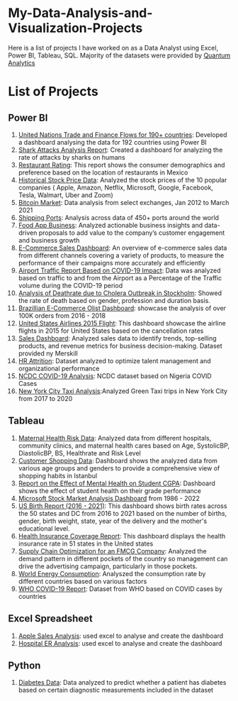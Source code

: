 # My-Data-Analysis-and-Visualization-Projects

Here is a list of projects I have worked on as a Data Analyst using Excel, Power BI, Tableau, SQL. Majority of the datasets were provided by [Quantum Analytics](https://quantumanalyticsco.org/)

# List of Projects
## Power BI
1. [United Nations Trade and Finance Flows for 190+ countries](https://github.com/Adedoyin-DataAnalyst/International-Trade-and-Finance-Data): Developed a dashboard analysing the data for 192 countries using Power BI
2. [Shark Attacks Analysis Report](https://github.com/Adedoyin-DataAnalyst/Shark-Attack-Analysis): Created a dashboard for analyzing the rate of attacks by sharks on humans
3. [Restaurant Rating](https://github.com/Adedoyin-DataAnalyst/Restaurant-Ratings): This report shows the consumer demographics and preference based on the location of restaurants in Mexico
4. [Historical Stock Price Data](https://github.com/Adedoyin-DataAnalyst/Historical-Stock-Price-Data-Report): Analyzed the stock prices of the 10 popular companies ( Apple, Amazon, Netflix, Microsoft, Google, Facebook, Tesla, Walmart, Uber and Zoom)
5. [Bitcoin Market](https://github.com/Adedoyin-DataAnalyst/Historical-Bitcoin-Market-Report): Data analysis from select exchanges, Jan 2012 to March 2021
6. [Shipping Ports](https://github.com/Adedoyin-DataAnalyst/Global-Shipping-Ports): Analysis across data of 450+ ports around the world
7. [Food App Business](https://github.com/Adedoyin-DataAnalyst/Food-App-Business): Analyzed actionable business insights and data-driven proposals to add value to the company’s customer engagement and business growth
8. [E-Commerce Sales Dashboard](https://github.com/Adedoyin-DataAnalyst/E-Commerce-Sales): An overview of e-commerce sales data from different channels covering a variety of products, to measure the performance of their campaigns more accurately and efficiently
9. [Airport Traffic Report Based on COVID-19 Impact](https://github.com/Adedoyin-DataAnalyst/Airport-Traffic-based-on-COVID-19-Impact): Data was analyzed based on traffic to and from the Airport as a Percentage of the Traffic volume during the COVID-19 period
10. [Analysis of Deathrate due to Cholera Outbreak in Stockholm](https://github.com/Adedoyin-DataAnalyst/Cholera-Outbreak-Stockholm): Showed the rate of death based on gender, profession and duration basis.
11. [Brazillian E-Commerce Olist Dashboard](https://github.com/Adedoyin-DataAnalyst/Brazilian-ECommerce-Olist): showcase the analysis of over 100K orders from 2016 - 2018
12. [United States Airlines 2015 Flight](https://github.com/Adedoyin-DataAnalyst/Airline-Flight-Delay-Analysis): This dashboard showcase the airline flights in 2015 for United States based on the cancellation rates
13. [Sales Dashboard](https://github.com/Adedoyin-DataAnalyst/Sales_Data_Analysis): Analyzed sales data to identify trends, top-selling products, and revenue metrics for business decision-making. Dataset provided ny Merskill
14. [HR Attrition](https://github.com/Adedoyin-DataAnalyst/HR-Attrition): Dataset analyzed to optimize talent management and organizational performance
15. [NCDC COVID-19 Analysis](https://github.com/Adedoyin-DataAnalyst/NCDC-COVID-19): NCDC dataset based on Nigeria COVID Cases
16. [New York City Taxi Analysis](https://github.com/Adedoyin-DataAnalyst/NYC-Taxi-Project):Analyzed Green Taxi trips in New York City from 2017 to 2020
  
## Tableau
1. [Maternal Health Risk Data](https://github.com/Adedoyin-DataAnalyst/Maternal-Health-Risk): Analyzed data from different hospitals, community clinics, and maternal health cares based on Age, SystolicBP, DiastolicBP, BS, Healthrate and Risk Level
2. [Customer Shopping Data](https://github.com/Adedoyin-DataAnalyst/Customer-Shopping-Data): Dashboard shows the analyzed data from various age groups and genders to provide a comprehensive view of shopping habits in Istanbul
3. [Report on the Effect of Mental Health on Student CGPA](https://github.com/Adedoyin-DataAnalyst/Report-on-the-Effect-of-Mental-Health-on-Student-CGPA): Dashboard shows the effect of student health on their grade performance
4. [Microsoft Stock Market Analysis Dashboard](https://github.com/Adedoyin-DataAnalyst/Microsoft-Stock-Market-Analysis) from 1986 - 2022
5. [US Birth Report (2016 - 2021)](https://github.com/Adedoyin-DataAnalyst/US-Birth-Report-2016---2021-): This dashboard shows birth rates across the 50 states and DC from 2016 to 2021 based on the number of births, gender, birth weight, state, year of the delivery and the mother's educational level.
6. [Health Insurance Coverage Report](https://github.com/Adedoyin-DataAnalyst/Health-Insurance-Coverage): This dashboard displays the health insurance rate in 51 states in the United states
7. [Supply Chain Optimization for an FMCG Company](https://github.com/Adedoyin-DataAnalyst/FMCG-Supply-Chain-Optimization-Report): Analyzed the demand pattern in different pockets of the country so management can drive the advertising campaign, particularly in those pockets.
8. [World Energy Consumption](https://github.com/Adedoyin-DataAnalyst/World-Energy-Consumption-by-Different-Countries): Analyszed the consumption rate by different countries based on various factors
9. [WHO COVID-19 Report](https://github.com/Adedoyin-DataAnalyst/WHO-COVID-19-Analysis): Dataset from WHO based on COVID cases by countries


## Excel Spreadsheet
1. [Apple Sales Analysis](https://github.com/Adedoyin-DataAnalyst/Apple-Sales-Analysis): used excel to analyse and create the dashboard
2. [Hospital ER Analysis](https://github.com/Adedoyin-DataAnalyst/Hospital-ER-Data-Analysis): used excel to analyse and create the dashboard

## Python
1. [Diabetes Data](https://github.com/Adedoyin-DataAnalyst/Diabetes_Analysis): Data analyzed to predict whether a patient has diabetes based on certain diagnostic measurements included in the dataset
